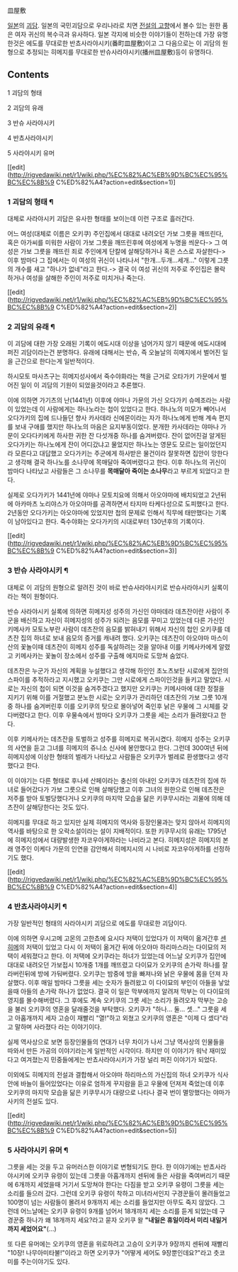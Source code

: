 皿屋敷

[일본](%EC%9D%BC%EB%B3%B8.md)의 [괴담](%EA%B4%B4%EB%8B%B4.md). 일본의 국민괴담으로
우리나라로 치면 [전설의 고향](%EC%A0%84%EC%84%A4%EC%9D%98%20%EA%B3%A0%ED%96%A5.md)에서 볼수
있는 원한 품은 여자 귀신의 복수극과 유사하다. 일본 각지에 비슷한 이야기들이 전하는데 가장 유명한것은 에도를 무대로한
반쵸사라야시키(番町皿屋敷)이고 그 다음으로는 이 괴담의 원형으로 추정되는 히메지를 무대로한 반슈사라야시키(播州皿屋敷)등이 유명하다.

## Contents

    

1 괴담의 형태

2 괴담의 유래

3 반슈 사라야시키

4 반쵸사라야시키

5 사라야시키 유머

[[edit](http://rigvedawiki.net/r1/wiki.php/%EC%82%AC%EB%9D%BC%EC%95%BC%EC%8B%9
C%ED%82%A4?action=edit&section=1)]

### 1 괴담의 형태 ¶

  

대체로 사라야시키 괴담은 유사한 형태를 보이는데 이런 구조로 흘러간다.  

어느 여성(대체로 이름은 오키쿠) 주인집에서 대대로 내려오던 가보 그릇을 깨뜨린다, 혹은 아가씨를 미워한 사람이 가보 그릇을 깨뜨린후에
여성에게 누명을 씌운다-> 그 여성은 가보 그릇을 깨뜨린 죄로 주인에게 단칼에 살해당하거나 혹은 스스로 자살한다->이후 밤마다 그 집에서는
이 여성의 귀신이 나타나서 "한개...두개...세개..." 이렇게 그릇의 개수를 새고 "하나가 없네"라고 한다.-> 결국 이 여성 귀신의
저주로 주인집은 몰락하거나 여성을 살해한 주인이 저주로 미치거나 죽는다.

[[edit](http://rigvedawiki.net/r1/wiki.php/%EC%82%AC%EB%9D%BC%EC%95%BC%EC%8B%9
C%ED%82%A4?action=edit&section=2)]

### 2 괴담의 유래 ¶

  

이 괴담에 대한 가장 오래된 기록이 에도시대 이상을 넘어가지 않기 때문에 에도시대에 퍼진 괴담이라는건 분명하다. 유래에 대해서는 반슈, 즉
오늘날의 히메지에서 벌어진 일을 근간으로 한다는게 일반적이다.

  

하시모토 마사츠구는 히메지성사에서 죽수야화라는 책을 근거로 오타가키 가문에서 벌어진 일이 이 괴담의 기원이 되었을것이라고 추론했다.

  

이에 의하면 가기츠의 난(1441년) 이후에 야마나 가문의 가신 오다가키 슈메조라는 사람이 있었는데 이 사람에게는 하나노라는 첩이 있었다고
한다. 하나노의 미모가 빼어나서 오다가키의 집에 드나들던 향사 카사데라 신에몬이라는 자가 하나노에게 반해 계속 편지를 보내 구애를 했지만
하나노의 마음은 요지부동이었다. 분개한 카사데라는 야마나 가문이 오다다키에게 하사한 귀한 잔 다섯개중 하나를 숨겨버렸다. 잔이 없어진걸
알게된 오다가키는 하나노에게 잔이 어디갔냐고 물었지만 하나노는 영문도 모르는 일이었던지라 모른다고 대답했고 오다가키는 주군에게 하사받은
물건이라 잘못하면 집안이 망한다고 생각해 결국 하나노를 소나무에 목매달아 죽여버렸다고 한다. 이후 하나노의 귀신이 밤마다 나타났고 사람들은
그 소나무를 **목매달아 죽이는 소나무**라고 부르게 되었다고 한다.

  

실제로 오다가키가 1441년에 야마나 모토치요에 의해서 아오야마에 배치되었고 2년뒤에 아카마츠 노리야스가 아오야마를 공격하면서 타지마
타케다성으로 도피했다고 한다. 2년동안 오다가키는 아오야마에 있었지만 첩의 문제로 인해서 직무에 태만했다는 기록이 남아있다고 한다.
죽수야화는 오다가키의 시대로부터 130년후의 기록이다.

[[edit](http://rigvedawiki.net/r1/wiki.php/%EC%82%AC%EB%9D%BC%EC%95%BC%EC%8B%9
C%ED%82%A4?action=edit&section=3)]

### 3 반슈 사라야시키 ¶

  

대체로 이 괴담의 원형으로 알려진 것이 바로 반슈사라야시키로 반슈사라야시키 실록이라는 책이 원형이다.

  

반슈 사라야시키 실록에 의하면 히메지성 성주의 가신인 야마데라 데츠잔이란 사람이 주군을 배신하고 자신이 히메지성의 성주가 되려는 음모를
꾸미고 있었는데 다른 가신인 키메사카 모토노부란 사람이 데츠잔의 음모를 밝혀내기 위해서 자신의 첩인 오키쿠를 데츠잔 집의 하녀로 보내 음모의
증거를 캐내려 했다. 오키쿠는 데츠잔이 아오야마 마스이산의 꽃놀이때 데츠잔이 히메지 성주를 독살하려는 것을 알아내 이를 키메사카에게 알렸고
키메사카는 꽃놀이 장소에서 성주를 구출해 에지마로 도망쳐 숨었다.

  

데츠잔은 누군가 자신의 계획을 누설했다고 생각해 하인인 초노츠보탄 시로에게 집안의 스파이를 추적하라고 지시했고 오키쿠는 그만 시로에게
스파이인것을 들키고 말았다. 시로는 자신의 첩이 되면 이것을 숨겨주겠다고 했지만 오키쿠는 키메사마에 대한 정절을 지키기 위해 이를 거절했고
분노한 시로는 오키쿠가 관리하던 데츠잔의 가보 그릇 10개중 하나를 숨겨버린후 이를 오키쿠의 탓으로 몰아넣어 죽인후 낡은 우물에 그 시체를
갖다버렸다고 한다. 이후 우물속에서 밤마다 오키쿠가 그릇을 세는 소리가 들려왔다고 한다.

  

이후 키메사카는 데츠잔을 토벌하고 성주를 히메지로 복귀시켰다. 히메지 성주는 오키쿠의 사연을 듣고 그녀를 히메지의 쥬니소 신사에 봉안했다고
한다. 그런데 300여년 뒤에 히메지성에 이상한 형태의 벌레가 나타났고 사람들은 오키쿠가 벌레로 환생했다고 생각했다고 한다.

  

이 이야기는 다른 형태로 후나세 산페이라는 충신의 아내인 오키쿠가 데츠잔의 집에 하녀로 들어갔다가 가보 그릇으로 인해 살해당했고 이후 그녀의
원한으로 인해 데츠잔은 저주를 받아 토벌당했다거나 오키쿠의 마지막 모습을 닮은 키쿠무시라는 괴물에 의해 데츠잔이 살해당한다는 것도 있다.

  

히메지를 무대로 하고 있지만 실제 히메지의 역사와 등장인물과는 맞지 않아서 히메지의 역사를 바탕으로 한 오락소설이라는 설이 지배적이다. 또한
키쿠무시의 유래는 1795년에 히메지성에서 대량발생한 자코우아게하라는 나비라고 본다. 히메지성은 히메지의 본래 영주인 이케다 가문의 인연을
감안해서 히메지시의 시 나비로 자코우아게하를 선정하기도 했다.

[[edit](http://rigvedawiki.net/r1/wiki.php/%EC%82%AC%EB%9D%BC%EC%95%BC%EC%8B%9
C%ED%82%A4?action=edit&section=4)]

### 4 반쵸사라야시키 ¶

  

가장 일반적인 형태의 사라야시키 괴담으로 에도를 무대로한 괴담이다.

  

이에 의하면 우시고메 고몬의 고한쵸에 요시다 저택이 있었다가 이 저택이 옮겨간후
[센히메](%EC%84%BC%ED%9E%88%EB%A9%94.md)의 저택이 있었고 다시 이 저택이 옮겨간 뒤에 아오야마 하리마스라는
다이묘의 저택이 세워졌다고 한다. 이 저택에 오키쿠라는 하녀가 있었는데 어느날 오키쿠가 집안에 대대로 내려오던 가보접시 10개중 1개를
깨뜨렸고 다이묘가 오키쿠의 손가락 하나를 잘라버린뒤에 방에 가둬버렸다. 오키쿠는 밤중에 방을 빠져나와 낡은 우물에 몸을 던져 자살했다. 이후
매일 밤마다 그릇을 세는 숫자가 들려왔고 이 다이묘의 부인이 아들을 낳았을때 아들의 손가락 하나가 없었다. 결국 이 일은 막부에까지 알려져
막부는 이 다이묘의 영지를 몰수해버렸다. 그 후에도 계속 오키쿠의 그릇 세는 소리가 들려오자 막부는 고승을 불러 오키쿠의 영혼을 달래줄것을
부탁했다. 오키쿠가 "하나... 둘... 셋..." 그릇을 세고 아홉개까지 세자 고승이 재빨리 "열!"하고 외쳤고 오키쿠의 영혼은 "이제 다
셌다"라고 말하며 사라졌다 라는 이야기이다.

  

실제 역사상으로 보면 등장인물들의 연대가 너무 차이가 나서 그냥 역사상의 인물들을 따와서 만든 가공의 이야기라는게 일반적인 시각이다. 하지만
이 이야기가 워낙 재미있다고 여겨졌는지 민중들에게는 반쵸사라야시키가 가장 널리 퍼진 이야기가 되었다.

  

이외에도 히메지의 전설과 결합해서 아오야마 하리마스의 가신집의 하녀 오키쿠가 식사안에 바늘이 들어있었다는 이유로 엄하게 꾸지람을 듣고 우물에
던져져 죽었는데 이후 오키쿠의 마지막 모습을 닮은 키쿠무시가 대량으로 나타나 결국 번이 멸망했다는 야마가사키의 전설도 있다.

[[edit](http://rigvedawiki.net/r1/wiki.php/%EC%82%AC%EB%9D%BC%EC%95%BC%EC%8B%9
C%ED%82%A4?action=edit&section=5)]

### 5 사라야시키 유머 ¶

  

그릇을 세는 것을 두고 유머러스한 이야기로 변형되기도 한다. 한 이야기에는 반쵸사라야시키에 오키쿠 유령이 있는데 그릇을 아홉개까지 센뒤에
들은 사람을 죽여버리기 때문에 6개까지 세었을때 거기서 도망쳐야 한다는 다짐을 받고 오키쿠 유령이 그릇을 세는 소리를 들으러 갔다. 그런데
오키쿠 유령이 착하고 미녀라서인지 구경꾼들이 몰려들었고 100명이 넘는 사람들이 몰려서 9개까지 세는 소리를 들었지만 아무도 죽지 않았다.
그런데 어느날에는 오키쿠 유령이 9개를 넘어서 18개까지 세는 소리를 듣게 되었는데 구경꾼중 하나가 왜 18개까지 세요?라고 묻자 오키쿠 왈
**"내일은 휴일이라서 미리 내일거까지 세었어요"**(...)

  

또 다른 유머에는 오키쿠의 영혼을 위로하려고 고승이 오키쿠가 9장까지 센뒤에 재빨리 "10장! 나무아미타불!"이라고 하면 오키쿠가 "어떻게
세어도 9장뿐인데요?"라고 츳코미를 주는이야기도 있다.

